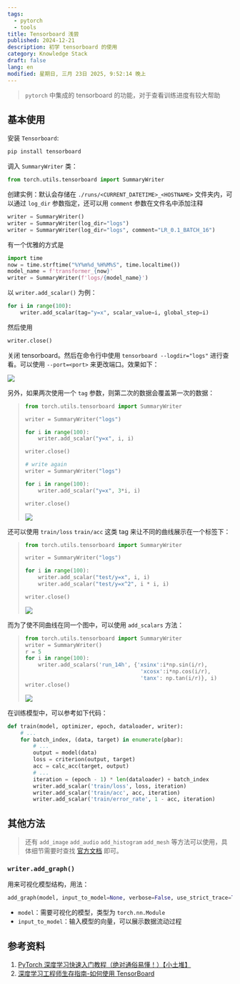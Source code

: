 ```yaml
---
tags:
  - pytorch
  - tools
title: Tensorboard 浅尝
published: 2024-12-21
description: 初学 tensorboard 的使用
category: Knowledge Stack
draft: false
lang: en
modified: 星期日, 三月 23日 2025, 9:52:14 晚上
---
```


> `pytorch` 中集成的 tensorboard 的功能，对于查看训练进度有较大帮助

## 基本使用

安装 `Tensorboard`:

```bash
pip install tensorboard
```

调入 `SummaryWriter` 类：

```python
from torch.utils.tensorboard import SummaryWriter
```

创建实例：默认会存储在 `./runs/<CURRENT_DATETIME>_<HOSTNAME>` 文件夹内，可以通过 `log_dir` 参数指定，还可以用 `comment` 参数在文件名中添加注释

```python
writer = SummaryWriter()
writer = SummaryWriter(log_dir="logs")
writer = SummaryWriter(log_dir="logs", comment="LR_0.1_BATCH_16")
```

有一个优雅的方式是

```python
import time
now = time.strftime("%Y%m%d_%H%M%S", time.localtime())
model_name = f'transformer_{now}'
writer = SummaryWriter(f'logs/{model_name}')
```

以 `writer.add_scalar()` 为例：

```python
for i in range(100):
    writer.add_scalar(tag="y=x", scalar_value=i, global_step=i)
```

然后使用

```python
writer.close()
```

关闭 tensorboard。然后在命令行中使用 `tensorboard --logdir="logs"` 进行查看。可以使用 `--port=<port>` 来更改端口。效果如下：

![](https://cdn.jsdelivr.net/gh/KinnariyaMamaTanha/Images@images/20241215141431539.png)

另外，如果两次使用一个 `tag` 参数，则第二次的数据会覆盖第一次的数据：

> ```python
> from torch.utils.tensorboard import SummaryWriter
>
> writer = SummaryWriter("logs")
>
> for i in range(100):
>     writer.add_scalar("y=x", i, i)
>
> writer.close()
>
> # write again
> writer = SummaryWriter("logs")
>
> for i in range(100):
>     writer.add_scalar("y=x", 3*i, i)
>
> writer.close()
> ```
> 
> ![](https://cdn.jsdelivr.net/gh/KinnariyaMamaTanha/Images@images/20241215141915997.png)

还可以使用 `train/loss` `train/acc` 这类 tag 来让不同的曲线展示在一个标签下：

> ```python
> from torch.utils.tensorboard import SummaryWriter
>
> writer = SummaryWriter("logs")
>
> for i in range(100):
>     writer.add_scalar("test/y=x", i, i)
>     writer.add_scalar("test/y=x^2", i * i, i)
>
> writer.close()
> ```
> 
> ![](https://cdn.jsdelivr.net/gh/KinnariyaMamaTanha/Images@images/20241215150722211.png)

而为了使不同曲线在同一个图中，可以使用 `add_scalars` 方法：

> ```python
> from torch.utils.tensorboard import SummaryWriter
> writer = SummaryWriter()
> r = 5
> for i in range(100):
>     writer.add_scalars('run_14h', {'xsinx':i*np.sin(i/r),
>                                     'xcosx':i*np.cos(i/r),
>                                     'tanx': np.tan(i/r)}, i)
> writer.close()
> ```
> 
> ![](https://cdn.jsdelivr.net/gh/KinnariyaMamaTanha/Images@images/20241215151248415.png)

在训练模型中，可以参考如下代码：

```python
def train(model, optimizer, epoch, dataloader, writer):
    # ...
    for batch_index, (data, target) in enumerate(pbar):
        # ...
        output = model(data)
        loss = criterion(output, target)
        acc = calc_acc(target, output)
        # ...
        iteration = (epoch - 1) * len(dataloader) + batch_index
        writer.add_scalar('train/loss', loss, iteration)
        writer.add_scalar('train/acc', acc, iteration)
        writer.add_scalar('train/error_rate', 1 - acc, iteration)
```

## 其他方法

> 还有 `add_image` `add_audio` `add_histogram` `add_mesh` 等方法可以使用，具体细节需要时查找 [官方文档](https://tensorboardx.readthedocs.io/en/latest/tensorboard.html) 即可。

### `writer.add_graph()`

用来可视化模型结构，用法：

```python
add_graph(model, input_to_model=None, verbose=False, use_strict_trace=True)
```

- `model`：需要可视化的模型，类型为 `torch.nn.Module`
- `input_to_model`：输入模型的向量，可以展示数据流动过程

## 参考资料

1. [PyTorch 深度学习快速入门教程（绝对通俗易懂！）【小土堆】](https://www.bilibili.com/video/BV1hE411t7RN/?p=8&share_source=copy_web&vd_source=c9e11661823ca4062db1ef99f7e0eee1)
2. [深度学习工程师生存指南-如何使用 TensorBoard](https://dl.ypw.io/how-to-use-tensorboard/)
